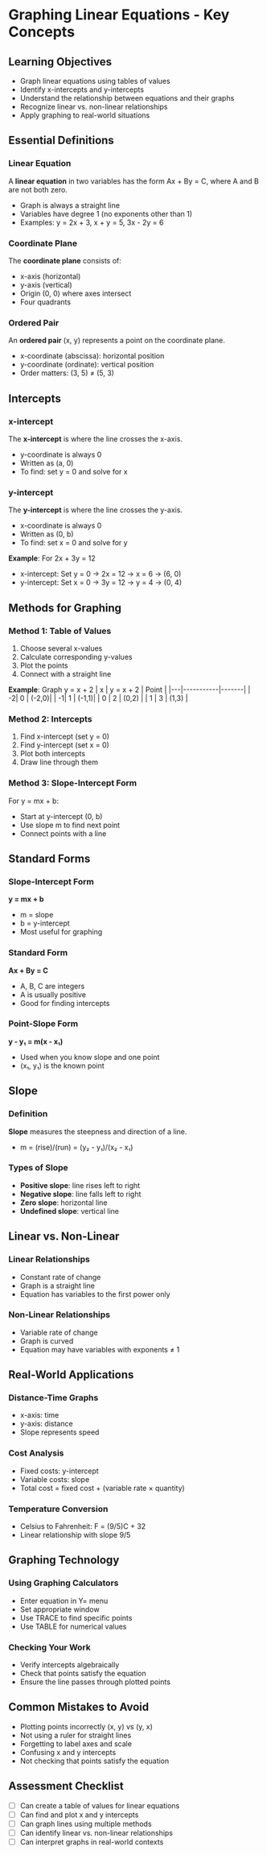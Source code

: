 # Graphing Linear Equations - Key Concepts

## Learning Objectives
- Graph linear equations using tables of values
- Identify x-intercepts and y-intercepts
- Understand the relationship between equations and their graphs
- Recognize linear vs. non-linear relationships
- Apply graphing to real-world situations

## Essential Definitions

### Linear Equation
A **linear equation** in two variables has the form Ax + By = C, where A and B are not both zero.
- Graph is always a straight line
- Variables have degree 1 (no exponents other than 1)
- Examples: y = 2x + 3, x + y = 5, 3x - 2y = 6

### Coordinate Plane
The **coordinate plane** consists of:
- x-axis (horizontal)
- y-axis (vertical)  
- Origin (0, 0) where axes intersect
- Four quadrants

### Ordered Pair
An **ordered pair** (x, y) represents a point on the coordinate plane.
- x-coordinate (abscissa): horizontal position
- y-coordinate (ordinate): vertical position
- Order matters: (3, 5) ≠ (5, 3)

## Intercepts

### x-intercept
The **x-intercept** is where the line crosses the x-axis.
- y-coordinate is always 0
- Written as (a, 0)
- To find: set y = 0 and solve for x

### y-intercept
The **y-intercept** is where the line crosses the y-axis.
- x-coordinate is always 0
- Written as (0, b)
- To find: set x = 0 and solve for y

**Example**: For 2x + 3y = 12
- x-intercept: Set y = 0 → 2x = 12 → x = 6 → (6, 0)
- y-intercept: Set x = 0 → 3y = 12 → y = 4 → (0, 4)

## Methods for Graphing

### Method 1: Table of Values
1. Choose several x-values
2. Calculate corresponding y-values
3. Plot the points
4. Connect with a straight line

**Example**: Graph y = x + 2
| x | y = x + 2 | Point |
|---|-----------|-------|
| -2| 0         | (-2,0)|
| -1| 1         | (-1,1)|
| 0 | 2         | (0,2) |
| 1 | 3         | (1,3) |

### Method 2: Intercepts
1. Find x-intercept (set y = 0)
2. Find y-intercept (set x = 0)
3. Plot both intercepts
4. Draw line through them

### Method 3: Slope-Intercept Form
For y = mx + b:
- Start at y-intercept (0, b)
- Use slope m to find next point
- Connect points with a line

## Standard Forms

### Slope-Intercept Form
**y = mx + b**
- m = slope
- b = y-intercept
- Most useful for graphing

### Standard Form
**Ax + By = C**
- A, B, C are integers
- A is usually positive
- Good for finding intercepts

### Point-Slope Form
**y - y₁ = m(x - x₁)**
- Used when you know slope and one point
- (x₁, y₁) is the known point

## Slope

### Definition
**Slope** measures the steepness and direction of a line.
- m = (rise)/(run) = (y₂ - y₁)/(x₂ - x₁)

### Types of Slope
- **Positive slope**: line rises left to right
- **Negative slope**: line falls left to right  
- **Zero slope**: horizontal line
- **Undefined slope**: vertical line

## Linear vs. Non-Linear

### Linear Relationships
- Constant rate of change
- Graph is a straight line
- Equation has variables to the first power only

### Non-Linear Relationships
- Variable rate of change
- Graph is curved
- Equation may have variables with exponents ≠ 1

## Real-World Applications

### Distance-Time Graphs
- x-axis: time
- y-axis: distance
- Slope represents speed

### Cost Analysis
- Fixed costs: y-intercept
- Variable costs: slope
- Total cost = fixed cost + (variable rate × quantity)

### Temperature Conversion
- Celsius to Fahrenheit: F = (9/5)C + 32
- Linear relationship with slope 9/5

## Graphing Technology

### Using Graphing Calculators
- Enter equation in Y= menu
- Set appropriate window
- Use TRACE to find specific points
- Use TABLE for numerical values

### Checking Your Work
- Verify intercepts algebraically
- Check that points satisfy the equation
- Ensure the line passes through plotted points

## Common Mistakes to Avoid
- Plotting points incorrectly (x, y) vs (y, x)
- Not using a ruler for straight lines
- Forgetting to label axes and scale
- Confusing x and y intercepts
- Not checking that points satisfy the equation

## Assessment Checklist
- [ ] Can create a table of values for linear equations
- [ ] Can find and plot x and y intercepts
- [ ] Can graph lines using multiple methods
- [ ] Can identify linear vs. non-linear relationships
- [ ] Can interpret graphs in real-world contexts